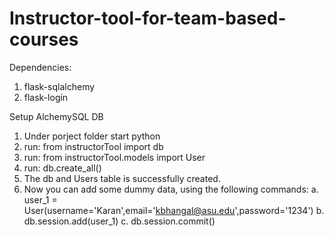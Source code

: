 # Instructor-tool-for-team-based-courses

Dependencies:
1. flask-sqlalchemy
2. flask-login

Setup AlchemySQL DB
1. Under porject folder start python
2. run: from instructorTool import db
3. run: from instructorTool.models import User
4. run: db.create_all()
5. The db and Users table is successfully created.
6. Now you can add some dummy data, using the following commands:
    a. user_1 = User(username='Karan',email='kbhangal@asu.edu',password='1234')
    b. db.session.add(user_1)
    c. db.session.commit()
